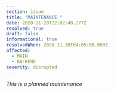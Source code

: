 ```yaml
---
section: issue
title: "MAINTENANCE "
date: 2020-11-28T22:02:48.277Z
resolved: true
draft: false
informational: true
resolvedWhen: 2020-11-30T04:05:00.000Z
affected:
  - MAIN
  - BACKEND
severity: disrupted
---
```

*This is a planned maintenance*